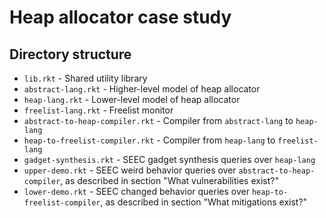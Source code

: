 # Heap allocator case study

## Directory structure
* `lib.rkt` - Shared utility library
* `abstract-lang.rkt` - Higher-level model of heap allocator
* `heap-lang.rkt` - Lower-level model of heap allocator
* `freelist-lang.rkt` - Freelist monitor
* `abstract-to-heap-compiler.rkt` - Compiler from `abstract-lang` to `heap-lang`
* `heap-to-freelist-compiler.rkt` - Compiler from `heap-lang` to `freelist-lang`
* `gadget-synthesis.rkt` - SEEC gadget synthesis queries over `heap-lang`
* `upper-demo.rkt` - SEEC weird behavior queries over `abstract-to-heap-compiler`, as described in section "What vulnerabilities exist?" 
* `lower-demo.rkt` - SEEC changed behavior queries over `heap-to-freelist-compiler`, as described in section "What mitigations exist?"
